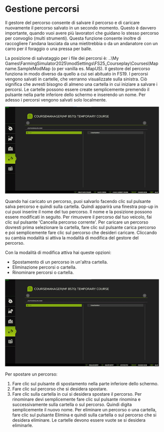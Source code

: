 # Gestione percorsi


Il gestore del percorso consente di salvare il percorso e di caricare nuovamente il percorso salvato in un secondo momento.
Questo è davvero importante, quando vuoi avere più lavoratori che guidano lo stesso percorso per convoglio (multi strumenti).
Questa funzione consente inoltre di raccogliere l'andana lasciata da una mietitrebbia o da un andanatore con un carro per il foraggio o una pressa per balle.

La posizione di salvataggio per i file dei percorsi è: ..\My Games\FarmingSimulator2025\modSettings\FS25_Courseplay\Courses\Mapname.SampleModMap (o per vanilla es. MapUS).
Il gestore del percorso funziona in modo diverso da quello a cui sei abituato in FS19.
I percorsi vengono salvati in cartelle, che verranno visualizzate sulla sinistra. Ciò significa che avresti bisogno di almeno una cartella in cui iniziare a salvare i percorsi.
Le cartelle possono essere create semplicemente premendo il pulsante nella parte inferiore dello schermo e inserendo un nome.
Per adesso i percorsi vengono salvati solo localmente.


![Image](../assets/images/managerbasehelp_0_0_765_430.png)


Quando hai caricato un percorso, puoi salvarlo facendo clic sul pulsante salva percorso e quindi sulla cartella. Quindi apparirà una finestra pop-up in cui puoi inserire il nome del tuo percorso.
Il nome e la posizione possono essere modificati in seguito.
Per rimuovere il percorso dal tuo veicolo, fai clic sul pulsante 'Cancella percorso corrente'.
Per caricare un percorso dovresti prima selezionare la cartella, fare clic sul pulsante carica percorso e poi semplicemente fare clic sul percorso che desideri caricare.
Cliccando su cambia modalità si attiva la modalità di modifica del gestore del percorso.



Con la modalità di modifica attiva hai queste opzioni:
- Spostamento di un percorso in un'altra cartella.
- Eliminazione percorsi o cartella.
- Rinominare percorsi o cartella.


![Image](../assets/images/manageredithelp_0_0_765_430.png)


Per spostare un percorso:
   1) Fare clic sul pulsante di spostamento nella parte inferiore dello schermo.
   2) Fare clic sul percorso che si desidera spostare.
   3) Fare clic sulla cartella in cui si desidera spostare il percorso.
Per rinominare devi semplicemente fare clic sul pulsante rinomina e successivamente sulla cartella o sul percorso. Quindi digita semplicemente il nuovo nome.
Per eliminare un percorso o una cartella, fare clic sul pulsante Elimina e quindi sulla cartella o sul percorso che si desidera eliminare.
Le cartelle devono essere vuote se si desidera eliminarle.


